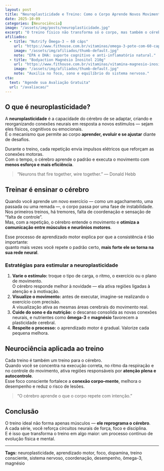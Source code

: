 ```yaml
---
layout: post
title: "Neuroplasticidade e Treino: Como o Corpo Aprende Novos Movimentos"
date: 2025-10-09
categories: [Neurociência]
image: "/assets/img/posts/neuroplasticidade.jpg"
excerpt: "O treino físico não transforma só o corpo, mas também o cérebro. Entenda como a neuroplasticidade melhora desempenho, coordenação e motivação."
afiliados:
  - title: "Nutrify Ômega-3 — 60 cáps"
    url: "https://www.fithouse.com.br/vitaminas/omega-3-pote-com-60-capsulas-nutrify?am=mdsuplementos&parceiro=10447&cupom=mdsuplementos5"
    image: "/assets/img/afiliados/thumb-default.jpg"
    note: "EPA e DHA: suporte cognitivo e anti-inflamatório natural."
  - title: "Bodyaction Magnésio Inositol 210g"
    url: "https://www.fithouse.com.br/vitaminas/vitamina-magnesio-inositol-pote-210g-bodyaction?am=mdsuplementos&parceiro=10447&cupom=mdsuplementos5"
    image: "/assets/img/afiliados/thumb-default.jpg"
    note: "Auxilia no foco, sono e equilíbrio do sistema nervoso."
cta:
  text: "Agende sua Avaliação Gratuita"
  url: "/avaliacao/"
---
```


## O que é neuroplasticidade?

A **neuroplasticidade** é a capacidade do cérebro de se adaptar, criando e reorganizando conexões neurais em resposta a novos estímulos — sejam eles físicos, cognitivos ou emocionais.  
É o mecanismo que permite ao corpo **aprender, evoluir e se ajustar** diante de desafios.

Durante o treino, cada repetição envia impulsos elétricos que reforçam as conexões motoras.  
Com o tempo, o cérebro aprende o padrão e executa o movimento com **menos esforço e mais eficiência**.

> “Neurons that fire together, wire together.” — Donald Hebb

## Treinar é ensinar o cérebro

Quando você aprende um novo exercício — como um agachamento, uma passada ou uma remada —, o corpo passa por uma fase de instabilidade.  
Nos primeiros treinos, há tremores, falta de coordenação e sensação de “falta de controle”.  
Mas, com a repetição, o cérebro entende o movimento e **otimiza a comunicação entre músculos e neurônios motores**.

Esse processo de aprendizado motor explica por que a consistência é tão importante:  
quanto mais vezes você repete o padrão certo, **mais forte ele se torna na sua rede neural**.

### Estratégias para estimular a neuroplasticidade

1. **Varie o estímulo:** troque o tipo de carga, o ritmo, o exercício ou o plano de movimento.  
   O cérebro responde melhor à novidade — ela ativa regiões ligadas à atenção e à motivação.  
2. **Visualize o movimento:** antes de executar, imagine-se realizando o exercício com precisão.  
   A visualização ativa as mesmas áreas cerebrais do movimento real.  
3. **Cuide do sono e da nutrição:** o descanso consolida as novas conexões neurais, e nutrientes como **ômega-3** e **magnésio** favorecem a plasticidade cerebral.  
4. **Respeite o processo:** o aprendizado motor é gradual. Valorize cada pequena melhora.

## Neurociência aplicada ao treino

Cada treino é também um treino para o cérebro.  
Quando você se concentra na execução correta, no ritmo da respiração e no controle do movimento, ativa regiões responsáveis por **atenção plena e autocontrole**.  
Esse foco consciente fortalece a **conexão corpo–mente**, melhora o desempenho e reduz o risco de lesões.

> “O cérebro aprende o que o corpo repete com intenção.”

## Conclusão

O treino ideal não forma apenas músculos — **ele reprograma o cérebro**.  
A cada série, você reforça circuitos neurais de força, foco e disciplina.  
E é isso que transforma o treino em algo maior: um processo contínuo de evolução física e mental.

---

**Tags:** neuroplasticidade, aprendizado motor, foco, dopamina, treino consciente, sistema nervoso, coordenação, desempenho, ômega-3, magnésio
